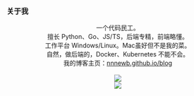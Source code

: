 ### 关于我

<p align="center">
    一个代码民工。<br/>
    擅长 Python、Go、JS/TS，后端专精，前端略懂。<br/>
    工作平台 Windows/Linux。Mac虽好但不是我的菜。<br/>
    自然，做后端的，Docker、Kubernetes 不能不会。<br/>
    我的博客主页：<a href="https://nnnewb.github.io/blog/">nnnewb.github.io/blog</a><br/>
    <br/>
    <!--     <img src="https://github-readme-stats.vercel.app/api?username=nnnewb&show_icons=true"><br/> -->
    <a href="https://github.com/anuraghazra/github-readme-stats">
        <img src="https://github-readme-stats.vercel.app/api?username=nnnewb&show_icons=true"><br/>
        <img src="https://github-profile-trophy.vercel.app/?username=nnnewb&column=3&row=2&margin-w=15&margin-h=15"><br/>
    </a>
</p>

<!--
**nnnewb/nnnewb** is a ✨ _special_ ✨ repository because its `README.md` (this file) appears on your GitHub profile.

Here are some ideas to get you started:

- 🔭 I’m currently working on ...
- 🌱 I’m currently learning ...
- 👯 I’m looking to collaborate on ...
- 🤔 I’m looking for help with ...
- 💬 Ask me about ...
- 📫 How to reach me: ...
- 😄 Pronouns: ...
- ⚡ Fun fact: ...
-->

